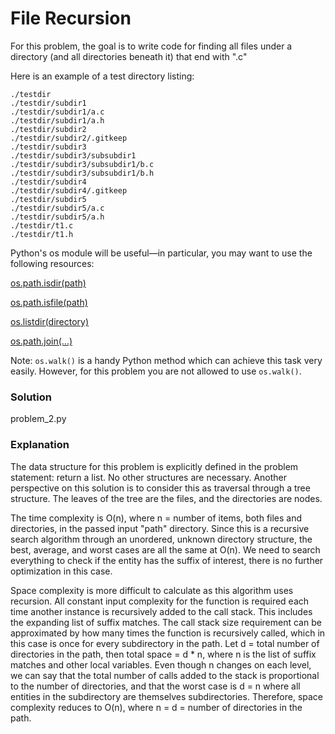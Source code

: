 # File Recursion

For this problem, the goal is to write code for finding all files under a directory (and all directories beneath it) that end with ".c"

Here is an example of a test directory listing:

```
./testdir
./testdir/subdir1
./testdir/subdir1/a.c
./testdir/subdir1/a.h
./testdir/subdir2
./testdir/subdir2/.gitkeep
./testdir/subdir3
./testdir/subdir3/subsubdir1
./testdir/subdir3/subsubdir1/b.c
./testdir/subdir3/subsubdir1/b.h
./testdir/subdir4
./testdir/subdir4/.gitkeep
./testdir/subdir5
./testdir/subdir5/a.c
./testdir/subdir5/a.h
./testdir/t1.c
./testdir/t1.h

```

Python's os module will be useful—in particular, you may want to use the following resources:

[os.path.isdir(path)](https://docs.python.org/3.7/library/os.path.html#os.path.isdir)

[os.path.isfile(path)](https://docs.python.org/3.7/library/os.path.html#os.path.isfile)

[os.listdir(directory)](https://docs.python.org/3.7/library/os.html#os.listdir)

[os.path.join(...)](https://docs.python.org/3.7/library/os.path.html#os.path.join)

Note: `os.walk()` is a handy Python method which can achieve this task very easily. However, for this problem you are not allowed to use `os.walk()`.

### Solution

problem_2.py

### Explanation

The data structure for this problem is explicitly defined in the problem statement: return a list. No other structures are necessary. Another perspective on this solution is to consider this as traversal through a tree structure. The leaves of the tree are the files, and the directories are nodes.

The time complexity is O(n), where n = number of items, both files and directories, in the passed input "path" directory. Since this is a recursive search algorithm through an unordered, unknown directory structure, the best, average, and worst cases are all the same at O(n). We need to search everything to check if the entity has the suffix of interest, there is no further optimization in this case.

Space complexity is more difficult to calculate as this algorithm uses recursion. All constant input complexity for the function is required each time another instance is recursively added to the call stack. This includes the expanding list of suffix matches. The call stack size requirement can be approximated by how many times the function is recursively called, which in this case is once for every subdirectory in the path. Let d = total number of directories in the path, then total space = d * n, where n is the list of suffix matches and other local variables. Even though n changes on each level, we can say that the total number of calls added to the stack is proportional to the number of directories, and that the worst case is d = n where all entities in the subdirectory are themselves subdirectories. Therefore, space complexity reduces to O(n), where n = d = number of directories in the path.
